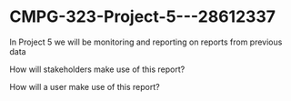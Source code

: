 # CMPG-323-Project-5---28612337
In Project 5  we will be monitoring and reporting on reports from previous data

How will stakeholders make use of this report?

How will a user make use of this report?
